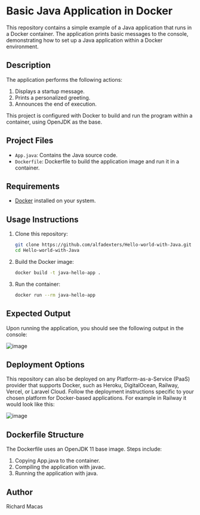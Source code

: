 # Basic Java Application in Docker

This repository contains a simple example of a Java application that runs in a Docker container. The application prints basic messages to the console, demonstrating how to set up a Java application within a Docker environment.

## Description

The application performs the following actions:
1. Displays a startup message.
2. Prints a personalized greeting.
3. Announces the end of execution.

This project is configured with Docker to build and run the program within a container, using OpenJDK as the base.

## Project Files

- `App.java`: Contains the Java source code.
- `Dockerfile`: Dockerfile to build the application image and run it in a container.

## Requirements

- [Docker](https://www.docker.com/get-started) installed on your system.

## Usage Instructions

1. Clone this repository:
   ```bash
   git clone https://github.com/alfadexters/Hello-world-with-Java.git
   cd Hello-world-with-Java
2. Build the Docker image:
   ```bash
   docker build -t java-hello-app .
3. Run the container:
   ```bash
   docker run --rm java-hello-app
## Expected Output
Upon running the application, you should see the following output in the console:

![image](https://github.com/user-attachments/assets/35eefda7-06b1-4eb4-a692-a5b227881301)
## Deployment Options
This repository can also be deployed on any Platform-as-a-Service (PaaS) provider that supports Docker, such as Heroku, DigitalOcean, Railway, Vercel, or Laravel Cloud. Follow the deployment instructions specific to your chosen platform for Docker-based applications. For example in Railway it would look like this:

![image](https://github.com/user-attachments/assets/4c7d76e5-22a0-40c3-bf1d-ff90c7cdddb6)
## Dockerfile Structure
The Dockerfile uses an OpenJDK 11 base image. Steps include:
1. Copying App.java to the container.
2. Compiling the application with javac.
3. Running the application with java.
## Author
Richard Macas


